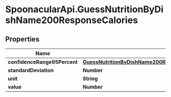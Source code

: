 # SpoonacularApi.GuessNutritionByDishName200ResponseCalories

## Properties

Name | Type | Description | Notes
------------ | ------------- | ------------- | -------------
**confidenceRange95Percent** | [**GuessNutritionByDishName200ResponseCaloriesConfidenceRange95Percent**](GuessNutritionByDishName200ResponseCaloriesConfidenceRange95Percent.md) |  | 
**standardDeviation** | **Number** |  | 
**unit** | **String** |  | 
**value** | **Number** |  | 


